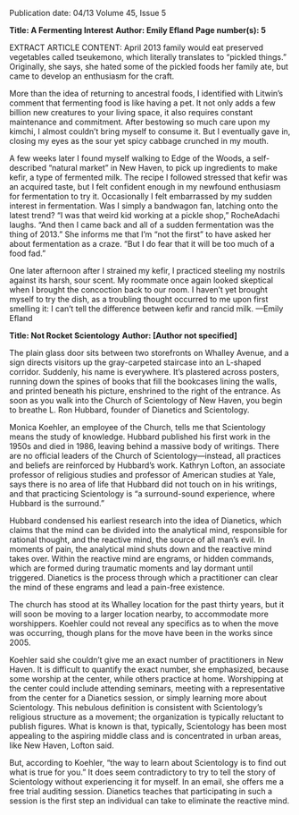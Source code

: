 Publication date: 04/13
Volume 45, Issue 5

**Title: A Fermenting Interest**
**Author: Emily Efland**
**Page number(s): 5**

EXTRACT ARTICLE CONTENT:
April 2013
family would eat preserved vegetables called tseukemono, 
which literally translates to “pickled things.” Originally, 
she says, she hated some of the pickled foods her family 
ate, but came to develop an enthusiasm for the craft.


More than the idea of returning to ancestral foods, 
I identified with Litwin’s comment that fermenting food 
is like having a pet. It not only adds a few billion new 
creatures to your living space, it also requires constant 
maintenance and commitment. After bestowing so much 
care upon my kimchi, I almost couldn’t bring myself to 
consume it. But I eventually gave in, closing my eyes 
as the sour yet spicy cabbage crunched in my mouth. 


A few weeks later I found myself walking to 
Edge of the Woods, a self-described “natural market” 
in New Haven, to pick up ingredients to make kefir, 
a type of fermented milk. The recipe I followed 
stressed that kefir was an acquired taste, but I felt 
confident enough in my newfound enthusiasm for 
fermentation to try it. Occasionally I felt embarrassed 
by my sudden interest in fermentation. Was I simply 
a bandwagon fan, latching onto the latest trend?
“I was that weird kid working at a pickle shop,” 
RocheAdachi laughs. “And then I came back and 
all of a sudden fermentation was the thing of 
2013.” She informs me that I’m “not the first” to 
have asked her about fermentation as a craze. “But 
I do fear that it will be too much of a food fad.”


One later afternoon after I strained my kefir, I 
practiced steeling my nostrils against its harsh, sour 
scent. My roommate once again looked skeptical when 
I brought the concoction back to our room. I haven’t 
yet brought myself to try the dish, as a troubling 
thought occurred to me upon first smelling it: I can’t 
tell the difference between kefir and rancid milk.
—Emily Efland


**Title: Not Rocket Scientology**
**Author: [Author not specified]**

The plain glass door sits between two storefronts 
on Whalley Avenue, and a sign directs visitors up the 
gray-carpeted staircase into an L-shaped corridor. 
Suddenly, his name is everywhere. It’s plastered across 
posters, running down the spines of books that fill 
the bookcases lining the walls, and printed beneath his 
picture, enshrined to the right of the entrance. As soon 
as you walk into the Church of Scientology of New 
Haven, you begin to breathe L. Ron Hubbard, founder 
of Dianetics and Scientology. 


Monica Koehler, an employee of the Church, tells 
me that Scientology means the study of knowledge. 
Hubbard published his first work in the 1950s and 
died in 1986, leaving behind a massive body of 
writings. There are no official leaders of the Church 
of Scientology—instead, all practices and beliefs are 
reinforced by Hubbard’s work. Kathryn Lofton, an 
associate professor of religious studies and professor 
of American studies at Yale, says there is no area of 
life that Hubbard did not touch on in his writings, 
and that practicing Scientology is “a surround-sound 
experience, where Hubbard is the surround.” 


Hubbard condensed his earliest research into 
the idea of Dianetics, which claims that the mind can 
be divided into the analytical mind, responsible for 
rational thought, and the reactive mind, the source of 
all man’s evil. In moments of pain, the analytical mind 
shuts down and the reactive mind takes over. Within 
the reactive mind are engrams, or hidden commands, 
which are formed during traumatic moments and 
lay dormant until triggered. Dianetics is the process 
through which a practitioner can clear the mind of 
these engrams and lead a pain-free existence. 


The church has stood at its Whalley location 
for the past thirty years, but it will soon be moving 
to a larger location nearby, to accommodate more 
worshippers. Koehler could not reveal any specifics 
as to when the move was occurring, though plans 
for the move have been in the works since 2005. 


Koehler said she couldn’t give me an exact number of 
practitioners in New Haven. It is difficult to quantify 
the exact number, she emphasized, because some 
worship at the center, while others practice at home. 
Worshipping at the center could include attending 
seminars, meeting with a representative from the 
center for a Dianetics session, or simply learning 
more about Scientology. This nebulous definition is 
consistent with Scientology’s religious structure as 
a movement; the organization is typically reluctant 
to publish figures. What is known is that, typically, 
Scientology has been most appealing to the aspiring 
middle class and is concentrated in urban areas, like 
New Haven, Lofton said.


But, according to Koehler, “the way to learn 
about Scientology is to find out what is true for you.” 
It does seem contradictory to try to tell the story of 
Scientology without experiencing it for myself. In 
an email, she offers me a free trial auditing session. 
Dianetics teaches that participating in such a session 
is the first step an individual can take to eliminate the 
reactive mind.
